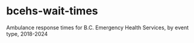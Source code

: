 # bcehs-wait-times
Ambulance response times for B.C. Emergency Health Services, by event type, 2018-2024
